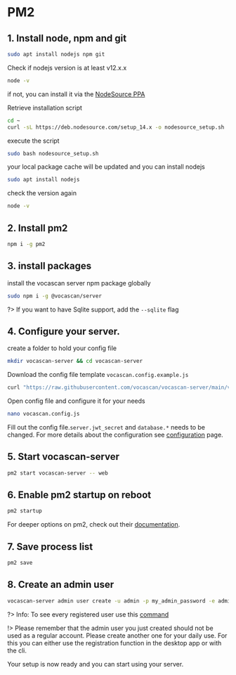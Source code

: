 # PM2

## 1. Install node, npm and git

```bash
sudo apt install nodejs npm git
```

Check if nodejs version is at least v12.x.x

```bash
node -v
```

if not, you can install it via the
[NodeSource PPA](https://www.digitalocean.com/community/tutorials/how-to-install-node-js-on-ubuntu-20-04)

Retrieve installation script

```bash
cd ~
curl -sL https://deb.nodesource.com/setup_14.x -o nodesource_setup.sh
```

execute the script

```bash
sudo bash nodesource_setup.sh
```

your local package cache will be updated and you can install nodejs

```bash
sudo apt install nodejs
```

check the version again

```bash
node -v
```

## 2. Install pm2

```bash
npm i -g pm2
```

## 3. install packages

install the vocascan server npm package globally

```bash
sudo npm i -g @vocascan/server
```

?> If you want to have Sqlite support, add the `--sqlite` flag

## 4. Configure your server.

create a folder to hold your config file

```bash
mkdir vocascan-server && cd vocascan-server
```

Download the config file template `vocascan.config.example.js`

```bash
curl "https://raw.githubusercontent.com/vocascan/vocascan-server/main/vocascan.config.example.js" -o vocascan.config.js
```

Open config file and configure it for your needs

```bash
nano vocascan.config.js
```

Fill out the config file.`server.jwt_secret` and `database.*` needs to be changed. For more details about the
configuration see [configuration](vocascan-server/configuration) page.

## 5. Start vocascan-server

```bash
pm2 start vocascan-server -- web
```

## 6. Enable pm2 startup on reboot

```bash
pm2 startup
```

For deeper options on pm2, check out their [documentation](https://pm2.keymetrics.io/docs/usage/pm2-doc-single-page/).

## 7. Save process list

```bash
pm2 save
```

## 8. Create an admin user

```bash
vocascan-server admin user create -u admin -p my_admin_password -e admin -r admin
```

?> Info: To see every registered user use this [command](vocascan-server/cli#list)

!> Please remember that the admin user you just created should not be used as a regular account. Please create another
one for your daily use. For this you can either use the registration function in the desktop app or with the cli.

Your setup is now ready and you can start using your server.
